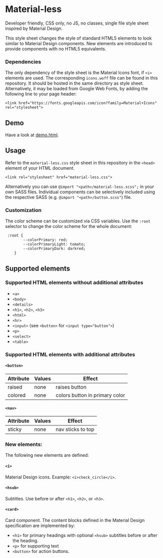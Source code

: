 # Material-less

Developer friendly, CSS only, no JS, no classes, single file style sheet inspired by Material Design.

This style sheet changes the style of standard HTML5 elements to look similar to Material Design components.
New elements are introduced to provide components with no HTML5 equivalents.

### Dependencies

The only dependency of the style sheet is the Material Icons font, if `<i>` elements are used.
The corresponding `icons.woff` file can be found in this repository.
It should be hosted in the same directory as style sheet.
Alternatively, it may be loaded from Google Web Fonts, by adding the following line to your page header:
```
<link href="https://fonts.googleapis.com/icon?family=Material+Icons" rel="stylesheet">
```

## Demo

Have a look at [demo.html](http://htmlpreview.github.io/?https://github.com/infobaleen/material-less/blob/master/demo.html).

## Usage

Refer to the `material-less.css` style sheet in this repository in the `<head>` element of your HTML document.

```
<link rel="stylesheet" href="material-less.css">
```

Alternatively you can use `@import "<path>/material-less.scss";` in your own SASS files.
Individual components can be selectively included using the respective SASS (e.g. `@import "<path>/button.scss"`) file.

### Customization

The color scheme can be customized via CSS variables. Use the `:root` selector to change the color scheme for the whole document:
```
 :root {
        --colorPrimary: red;
        --colorPrimaryLight: tomato;
        --colorPrimaryDark: darkred;
    }
```

## Supported elements

### Supported HTML elements without additional attributes

* `<a>`
* `<body>`
* `<details>`
* `<h1>`, `<h2>`, `<h3>`
* `<html>`
* `<hr>`
* `<input>` (see `<button>` for `<input type="button">`)
* `<p>`
* `<select>`
* `<table>`

### Supported HTML elements with additional attributes

#### `<button>`

| Attribute | Values | Effect |
| --- | --- | --- |
| raised | none | raises button |
| colored | none | colors button in primary color |

#### `<nav>`

| Attribute | Values | Effect |
| --- | --- | --- |
| sticky | none | nav sticks to top |

### New elements:

The following new elements are defined:

#### `<i>`
Material Design icons. Example: `<i>check_circle</i>`.

#### `<hsub>`
Subtitles. Use before or after `<h1>`, `<h2>`, or `<h3>`.

#### `<card>`
Card component. The content blocks defined in the Material Design specification are implemented by:
* `<h1>` for primary headings with optional `<hsub>` subtitles before or after the heading.
* `<p>` for supporting text
* `<button>` for action buttons.

